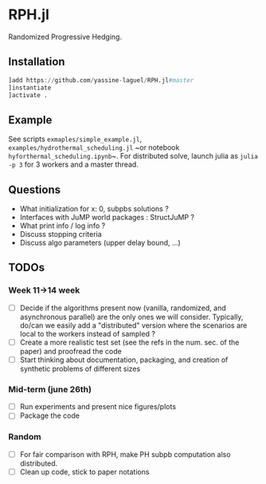 # RPH.jl

Randomized Progressive Hedging.

## Installation

```julia
]add https://github.com/yassine-laguel/RPH.jl#master
]instantiate
]activate .
```

## Example

See scripts `exmaples/simple_example.jl`, `examples/hydrothermal_scheduling.jl` ~or notebook `hyforthermal_scheduling.ipynb`~. For distributed solve, launch julia as `julia -p 3` for 3 workers and a master thread.

## Questions

- What initialization for x: 0, subpbs solutions ?
- Interfaces with JuMP world packages : StructJuMP ?
- What print info / log info ?
- Discuss stopping criteria
- Discuss algo parameters (upper delay bound, ...)

## TODOs

### Week 11->14 week
- [ ] Decide if the algorithms present now (vanilla, randomized, and asynchronous parallel) are the only ones we will consider. Typically, do/can we easily add a "distributed" version where the scenarios are local to the workers instead of sampled ?
- [ ] Create a more realistic test set (see the refs in the num. sec. of the paper) and proofread the code
- [ ] Start thinking about documentation, packaging, and creation of synthetic problems of different sizes

### Mid-term (june 26th)
- [ ] Run experiments and present nice figures/plots
- [ ] Package the code

### Random
- [ ] For fair comparison with RPH, make PH subpb computation also distributed.
- [ ] Clean up code, stick to paper notations
